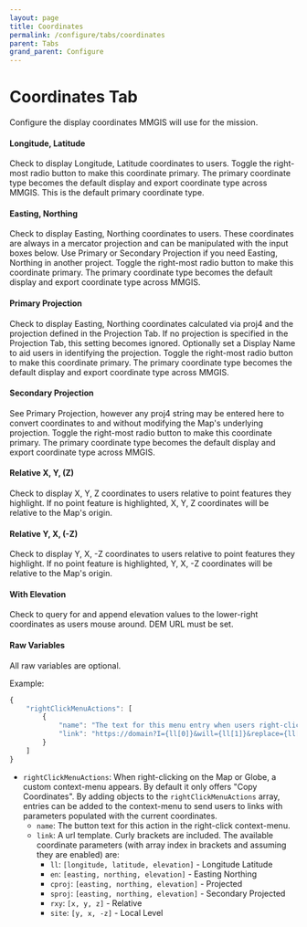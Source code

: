 ```yaml
---
layout: page
title: Coordinates
permalink: /configure/tabs/coordinates
parent: Tabs
grand_parent: Configure
---
```


# Coordinates Tab

Configure the display coordinates MMGIS will use for the mission.

#### Longitude, Latitude

Check to display Longitude, Latitude coordinates to users. Toggle the right-most radio button to make this coordinate primary. The primary coordinate type becomes the default display and export coordinate type across MMGIS. This is the default primary coordinate type.

#### Easting, Northing

Check to display Easting, Northing coordinates to users. These coordinates are always in a mercator projection and can be manipulated with the input boxes below. Use Primary or Secondary Projection if you need Easting, Northing in another project. Toggle the right-most radio button to make this coordinate primary. The primary coordinate type becomes the default display and export coordinate type across MMGIS.

#### Primary Projection

Check to display Easting, Northing coordinates calculated via proj4 and the projection defined in the Projection Tab. If no projection is specified in the Projection Tab, this setting becomes ignored. Optionally set a Display Name to aid users in identifying the projection. Toggle the right-most radio button to make this coordinate primary. The primary coordinate type becomes the default display and export coordinate type across MMGIS.

#### Secondary Projection

See Primary Projection, however any proj4 string may be entered here to convert coordinates to and without modifying the Map's underlying projection. Toggle the right-most radio button to make this coordinate primary. The primary coordinate type becomes the default display and export coordinate type across MMGIS.

#### Relative X, Y, (Z)

Check to display X, Y, Z coordinates to users relative to point features they highlight. If no point feature is highlighted, X, Y, Z coordinates will be relative to the Map's origin.

#### Relative Y, X, (-Z)

Check to display Y, X, -Z coordinates to users relative to point features they highlight. If no point feature is highlighted, Y, X, -Z coordinates will be relative to the Map's origin.

#### With Elevation

Check to query for and append elevation values to the lower-right coordinates as users mouse around. DEM URL must be set.

#### Raw Variables

All raw variables are optional.

Example:

```javascript
{
    "rightClickMenuActions": [
        {
            "name": "The text for this menu entry when users right-click",
            "link": "https://domain?I={ll[0]}&will={ll[1]}&replace={ll[2]}&these={en[0]}&brackets={en[1]}&for={cproj[0]}&you={sproj[0]}&with={rxy[0]}&coordinates={site[2]}"
        }
    ]
}
```

- `rightClickMenuActions`: When right-clicking on the Map or Globe, a custom context-menu appears. By default it only offers "Copy Coordinates". By adding objects to the `rightClickMenuActions` array, entries can be added to the context-menu to send users to links with parameters populated with the current coordinates.
  - `name`: The button text for this action in the right-click context-menu.
  - `link`: A url template. Curly brackets are included. The available coordinate parameters (with array index in brackets and assuming they are enabled) are:
    - `ll`: `[longitude, latitude, elevation]` - Longitude Latitude
    - `en`: `[easting, northing, elevation]` - Easting Northing
    - `cproj`: `[easting, northing, elevation]` - Projected
    - `sproj`: `[easting, northing, elevation]` - Secondary Projected
    - `rxy`: `[x, y, z]` - Relative
    - `site`: `[y, x, -z]` - Local Level
